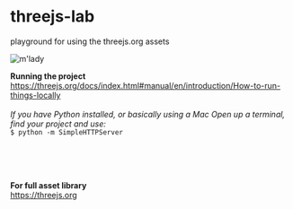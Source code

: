 # threejs-lab
playground for using the threejs.org assets 

![m'lady](https://i.pinimg.com/originals/22/41/d4/2241d4344ad64aa0683d1279cd07d0a1.gif)




**Running the project**
<br />
https://threejs.org/docs/index.html#manual/en/introduction/How-to-run-things-locally
<br /><br />
*If you have Python installed, or basically using a Mac*
*Open up a terminal, find your project and use:*
<br />
`$ python -m SimpleHTTPServer`

<br /><br /><br />

**For full asset library**
<br />
https://threejs.org
